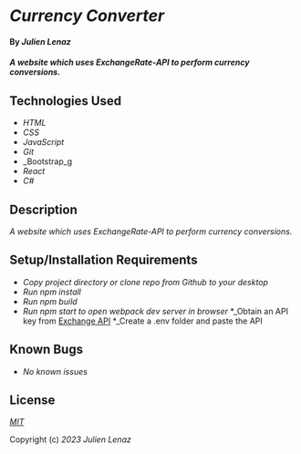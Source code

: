 # _Currency Converter_

#### By _**Julien Lenaz**_

#### _A website which uses ExchangeRate-API to perform currency conversions._

## Technologies Used

* _HTML_
* _CSS_
* _JavaScript_
* _Git_
* _Bootstrap_g
* _React_
* _C#_

## Description

_A website which uses ExchangeRate-API to perform currency conversions._

## Setup/Installation Requirements

* _Copy project directory or clone repo from Github to your desktop_
* _Run npm install_
* _Run npm build_
* _Run npm start to open webpack dev server in browser_
*_Obtain an API key from [Exchange API](https://www.exchangerate-api.com/)
*_Create a .env folder and paste the API 

## Known Bugs

* _No known issues_

## License

_[MIT](https://choosealicense.com/licenses/mit/)_

Copyright (c) _2023_ _Julien Lenaz_